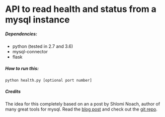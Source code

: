 # API to read health and status from a mysql instance

##### Dependencies:
* python (tested in 2.7 and 3.6)
* mysql-connector
* flask

##### How to run this:

    python health.py [optional port number]

##### Credits
The idea for this completely based on an a post by Shlomi Noach, author of many great tools for mysql.
Read the [blog post](https://githubengineering.com/context-aware-mysql-pools-via-haproxy/) and check out the [git repo](https://github.com/github/mysql-haproxy-xinetd).
